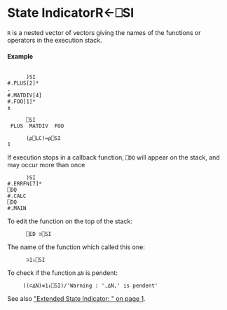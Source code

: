 




<h1 class="heading"><span class="name">State Indicator</span><span class="command">R←⎕SI</span></h1>

`R` is a nested vector of vectors giving the names of the functions or operators in the execution stack.

#### Example
```apl

      )SI
#.PLUS[2]*
.
#.MATDIV[4]
#.FOO[1]*
⍎

      ⎕SI
 PLUS  MATDIV  FOO

      (⍴⎕LC)=⍴⎕SI
1
```



If execution stops in a callback function, `⎕DQ` will appear on the stack, and may occur more than once
```apl
      )SI
#.ERRFN[7]*
⎕DQ
#.CALC
⎕DQ
#.MAIN
```


To edit the function on the top of the stack:
```apl
      ⎕ED ⊃⎕SI
```


The name of the function which called this one:
```apl
      ⊃1↓⎕SI
```


To check if the function `∆N` is pendent:
```apl
     ((⊂∆N)∊1↓⎕SI)/'Warning : ',∆N,' is pendent'
```


See also ["Extended State Indicator: " on page 1](xsi.md).


